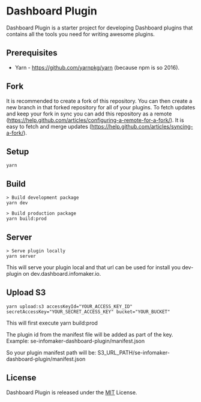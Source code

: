 # Dashboard Plugin
Dashboard Plugin is a starter project for developing Dashboard plugins that contains all the tools you need for writing awesome plugins.

## Prerequisites
* Yarn - https://github.com/yarnpkg/yarn (because npm is so 2016).

## Fork
It is recommended to create a fork of this repository. You can then create a new branch in that forked repository for all of your plugins. To fetch updates and keep your fork in sync you can add this repository as a remote (https://help.github.com/articles/configuring-a-remote-for-a-fork/). It is  easy to fetch and merge updates (https://help.github.com/articles/syncing-a-fork/).

## Setup
    yarn

## Build
    > Build development package
    yarn dev

    > Build production package
    yarn build:prod

## Server
	> Serve plugin locally
	yarn server

This will serve your plugin local and that url can be used for install you dev-plugin on dev.dashboard.infomaker.io.

## Upload S3
    yarn upload:s3 accessKeyId="YOUR_ACCESS_KEY_ID" secretAccessKey="YOUR_SECRET_ACCESS_KEY" bucket="YOUR_BUCKET"

This will first execute
	yarn build:prod

The plugin id from the manifest file will be added as part of the key. Example:
    se-infomaker-dashboard-plugin/manifest.json

So your plugin manifest path will be:
    S3_URL_PATH/se-infomaker-dashboard-plugin/manifest.json

## License
Dashboard Plugin is released under the [MIT](http://www.opensource.org/licenses/MIT) License.
